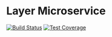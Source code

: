 # Layer Microservice

[![Build Status](https://travis-ci.org/resource-watch/layer.svg?branch=develop)](https://travis-ci.org/resource-watch/layer)
[![Test Coverage](https://api.codeclimate.com/v1/badges/31c04ea387e28ef9ada7/test_coverage)](https://codeclimate.com/github/resource-watch/layer/test_coverage)
